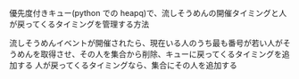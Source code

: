 優先度付きキュー(python での heapq)で、流しそうめんの開催タイミングと人が戻ってくるタイミングを管理する方法

流しそうめんイベントが開催されたら、現在いる人のうち最も番号が若い人がそうめんを取得させ、その人を集合から削除、キューに戻ってくるタイミングを追加する
人が戻ってくるタイミングなら、集合にその人を追加する
